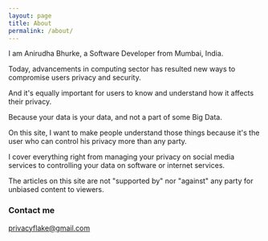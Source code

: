 ```yaml
---
layout: page
title: About
permalink: /about/
---
```


I am Anirudha Bhurke, a Software Developer from Mumbai, India. 

Today, advancements in computing sector has resulted new ways to compromise users privacy and security.

And it's equally important for users to know and understand how it affects their privacy.

Because your data is your data, and not a part of some Big Data.

On this site, I want to make people understand those things because it's the user who can control his privacy more than any party.

I cover everything right from managing your privacy on social media services to controlling your data on software or internet services.

The articles on this site are not "supported by" nor "against" any party for unbiased content to viewers.

### Contact me

[privacyflake@gmail.com](mailto:privacyflake@gmail.com)
